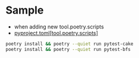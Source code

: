 # Sample
* when adding new tool.poetry.scripts
* [pyproject.toml[tool.poetry.scripts]](../pyproject.toml#[tool.poetry.scripts])
```bash
poetry install && poetry --quiet run pytest-cake
poetry install && poetry --quiet run pytest-bfs
````
